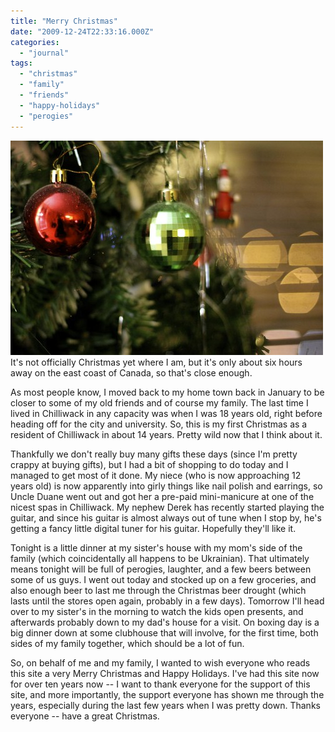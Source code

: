 ```yaml
---
title: "Merry Christmas"
date: "2009-12-24T22:33:16.000Z"
categories: 
  - "journal"
tags: 
  - "christmas"
  - "family"
  - "friends"
  - "happy-holidays"
  - "perogies"
---
```


![](images/2721157447_2ca43e7533.jpg)It's not officially Christmas yet where I am, but it's only about six hours away on the east coast of Canada, so that's close enough.

As most people know, I moved back to my home town back in January to be closer to some of my old friends and of course my family. The last time I lived in Chilliwack in any capacity was when I was 18 years old, right before heading off for the city and university. So, this is my first Christmas as a resident of Chilliwack in about 14 years. Pretty wild now that I think about it.

Thankfully we don't really buy many gifts these days (since I'm pretty crappy at buying gifts), but I had a bit of shopping to do today and I managed to get most of it done. My niece (who is now approaching 12 years old) is now apparently into girly things like nail polish and earrings, so Uncle Duane went out and got her a pre-paid mini-manicure at one of the nicest spas in Chilliwack. My nephew Derek has recently started playing the guitar, and since his guitar is almost always out of tune when I stop by, he's getting a fancy little digital tuner for his guitar. Hopefully they'll like it.

Tonight is a little dinner at my sister's house with my mom's side of the family (which coincidentally all happens to be Ukrainian). That ultimately means tonight will be full of perogies, laughter, and a few beers between some of us guys. I went out today and stocked up on a few groceries, and also enough beer to last me through the Christmas beer drought (which lasts until the stores open again, probably in a few days). Tomorrow I'll head over to my sister's in the morning to watch the kids open presents, and afterwards probably down to my dad's house for a visit. On boxing day is a big dinner down at some clubhouse that will involve, for the first time, both sides of my family together, which should be a lot of fun.

So, on behalf of me and my family, I wanted to wish everyone who reads this site a very Merry Christmas and Happy Holidays. I've had this site now for over ten years now -- I want to thank everyone for the support of this site, and more importantly, the support everyone has shown me through the years, especially during the last few years when I was pretty down. Thanks everyone -- have a great Christmas.
